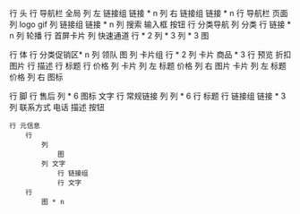 行 头 
    行 导航栏 全局
        列 左 链接组
            链接 * n
        列 右  链接组
            链接 * n
    行 导航栏 页面
        列 
            logo
            gif
        列 链接组
            链接 * n
        列 搜索
            输入框
            按钮
    行 分类导航
        列 分类
            行 链接 * n
        列 轮播
    行 首屏卡片
        列 快速通道
            行 * 2
                列 * 3
        列 * 3
            图

行 体
    行 分类促销区* n
        列 领队
            图
        列 卡片组
            行 * 2
                列 卡片 商品 * 3
                    行 预览
                        折扣
                        图片
                    行 描述
                    行 标题
                    行 价格
                列 
                    卡片 
                        列 左
                            标题
                            价格
                        列 右
                            图片
                    卡片
                         列 左
                            标题
                            价格
                         列 右
                            图标

行 脚
    行 售后
        列 * 6
            图标
            文字
    行 常规链接
       列 
            列 * 6
                行 标题
                行 链接组
                    链接 * 3
       列 联系方式
            电话
            描述
            按钮
        
    行 元信息
        行 
            列 
                图
            列 文字
                行 链接组
                行 文字
        行 
            图 * n
